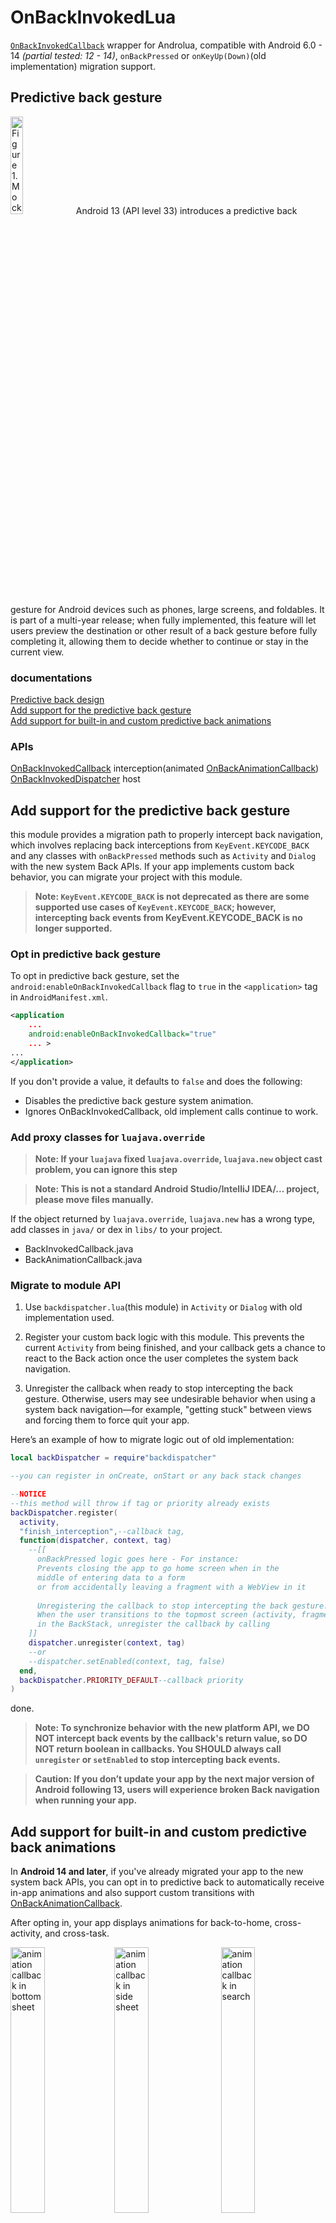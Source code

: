 # OnBackInvokedLua
[`OnBackInvokedCallback`](https://developer.android.google.cn/reference/android/window/OnBackInvokedCallback) wrapper for Androlua, compatible with Android 6.0 - 14 *(partial tested: 12 - 14)*, `onBackPressed` or `onKeyUp(Down)`(old implementation) migration support.

## Predictive back gesture

<img src="https://developer.android.google.cn/static/images/about/versions/13/predictive-back-nav-home.gif" alt="Figure 1. Mockup of the predictive back gesture look and feel on a phone" width="20%">
Android 13 (API level 33) introduces a predictive back gesture for Android devices such as phones, large screens, and foldables. It is part of a multi-year release; when fully implemented, this feature will let users preview the destination or other result of a back gesture before fully completing it, allowing them to decide whether to continue or stay in the current view.

### documentations
[Predictive back design](https://developer.android.google.cn/design/ui/mobile/guides/patterns/predictive-back)\
[Add support for the predictive back gesture](https://developer.android.google.cn/guide/navigation/predictive-back-gesture)\
[Add support for built-in and custom predictive back animations](https://developer.android.google.cn/about/versions/14/features/predictive-back)

### APIs
[OnBackInvokedCallback](https://developer.android.google.cn/reference/android/window/OnBackInvokedCallback) interception(animated [OnBackAnimationCallback](https://developer.android.google.cn/reference/android/window/OnBackAnimationCallback))\
[OnBackInvokedDispatcher](https://developer.android.google.cn/reference/android/window/OnBackInvokedDispatcher) host

## Add support for the predictive back gesture

this module provides a migration path to properly intercept back navigation, which involves replacing back interceptions from `KeyEvent.KEYCODE_BACK` and any classes with `onBackPressed` methods such as `Activity` and `Dialog` with the new system Back APIs. If your app implements custom back behavior, you can migrate your project with this module.

> **Note: `KeyEvent.KEYCODE_BACK` is not deprecated as there are some supported use cases of `KeyEvent.KEYCODE_BACK`; however, intercepting back events from KeyEvent.KEYCODE_BACK is no longer supported.**

### Opt in predictive back gesture 

To opt in predictive back gesture, set the `android:enableOnBackInvokedCallback` flag to `true` in the `<application>` tag in `AndroidManifest.xml`.

```xml
<application
    ...
    android:enableOnBackInvokedCallback="true"
    ... >
...
</application>
```

If you don't provide a value, it defaults to `false` and does the following:

- Disables the predictive back gesture system animation.
- Ignores OnBackInvokedCallback, old implement calls continue to work.

### Add proxy classes for `luajava.override`

> **Note: If your `luajava` fixed `luajava.override`, `luajava.new` object cast problem, you can ignore this step**

> **Note: This is not a standard Android Studio/IntelliJ IDEA/... project, please move files manually.**

If the object returned by `luajava.override`, `luajava.new` has a wrong type, add classes in `java/` or dex in `libs/` to your project.

- BackInvokedCallback.java
- BackAnimationCallback.java

### Migrate to module API

1. Use `backdispatcher.lua`(this module) in `Activity` or `Dialog` with old implementation used.

2. Register your custom back logic with this module. This prevents the current `Activity` from being finished, and your callback gets a chance to react to the Back action once the user completes the system back navigation.

3. Unregister the callback when ready to stop intercepting the back gesture. Otherwise, users may see undesirable behavior when using a system back navigation—for example, "getting stuck" between views and forcing them to force quit your app.

Here’s an example of how to migrate logic out of old implementation:
```lua
local backDispatcher = require"backdispatcher"

--you can register in onCreate, onStart or any back stack changes

--NOTICE
--this method will throw if tag or priority already exists
backDispatcher.register(
  activity,
  "finish_interception",--callback tag,
  function(dispatcher, context, tag)
    --[[
      onBackPressed logic goes here - For instance:
      Prevents closing the app to go home screen when in the
      middle of entering data to a form
      or from accidentally leaving a fragment with a WebView in it
    
      Unregistering the callback to stop intercepting the back gesture:
      When the user transitions to the topmost screen (activity, fragment)
      in the BackStack, unregister the callback by calling
    ]]
    dispatcher.unregister(context, tag)
    --or
    --dispatcher.setEnabled(context, tag, false)
  end,
  backDispatcher.PRIORITY_DEFAULT--callback priority
)
```

done.

> **Note: To synchronize behavior with the new platform API, we DO NOT intercept back events by the callback's return value, so DO NOT return boolean in callbacks. You SHOULD always call `unregister` or `setEnabled` to stop intercepting back events.** 

> **Caution: If you don’t update your app by the next major version of Android following 13, users will experience broken Back navigation when running your app.**

## Add support for built-in and custom predictive back animations

In **Android 14 and later**, if you've already migrated your app to the new system back APIs, you can opt in to predictive back to automatically receive in-app animations and also support custom transitions with [OnBackAnimationCallback](https://developer.android.google.cn/reference/kotlin/android/window/OnBackAnimationCallback).

After opting in, your app displays animations for back-to-home, cross-activity, and cross-task.

<img src="https://github.com/AyakaAgo/OnBackInvokedLua/blob/main/images/bottom%20sheet.gif?raw=true" alt="animation callback in bottom sheet" width="33%"><img src="https://github.com/AyakaAgo/OnBackInvokedLua/blob/main/images/side%20sheet.gif?raw=true" alt="animation callback in side sheet" width="33%">
<img src="https://github.com/AyakaAgo/OnBackInvokedLua/blob/main/images/search.gif?raw=true" alt="animation callback in search" width="33%">
*`Bottom Sheet`, `Side Sheet`, `Search` components from [MDC Android](https://github.com/material-components/material-components-android/blob/master/docs/foundations/PredictiveBack.md), gif converted from [material.io](https://m3.material.io/components).*

Here's an example of how you might implement this feature:

```lua
--local BackEvent = luajava.bindClass"android.window.BackEvent"
--TODO
--your view here
local view
local screenWidth = luajava.bindClass"android.content.res.Resources".getSystem().getDisplayMetrics().widthPixels
local maxXShift = screenWidth / 20

require"backdispatcher".register(
  activity,
  "custom_back_animation",
  {
    onBackProgressed=function(backEvent)
      local progress = backEvent.getProgress()
      local translation = progress * maxXShift
      local scale = 1 - 0.1 * backEvent.progress
      view.setTranslationX(backEvent.getSwipeEdge() == backEvent.EDGE_LEFT and translation or -translation)
        .setScaleX(scale).setScaleY(scale)
    end,
    onBackInvoked=function(dispatcher, context, tag) {
      --Do something after the back gesture completes.
    end,
    onBackCancelled=function() {
      --TODO
      --reset view's position and scale
    end,
    onBackStarted=function() {
      --a back gesture started
    end
  },
  backDispatcher.PRIORITY_DEFAULT
)
```

> **Note: onBackStarted, onBackCancelled, onBackProgressed on available in Android 14 and later, see [OnBackAnimationCallback](https://developer.android.google.cn/reference/kotlin/android/window/OnBackAnimationCallback)**

### Test the predictive back gesture animation
Starting with the Android 13 final release, you should be able to enable a developer option to test the back-to-home animation.

To test this animation, complete the following steps:
1. On your device, go to Settings > System > Developer options.
2. Select Predictive back animations.
3. Launch your updated app, and use the back gesture to see it in action.

> **Note: `OnBackInvokedCallback` is always called regardless of the enable state of Predictive back animations. In other words, disabling the system animation doesn't affect your app's back handling logic if it uses `OnBackInvokedCallback`.**

-----------------------------------

```
Copyright (C) 2018-2023 The AGYS Windmill Open Source Project

	Licensed under the Apache License, Version 2.0 (the "License");
	you may not use this file except in compliance with the License.
	You may obtain a copy of the License at

		http://www.apache.org/licenses/LICENSE-2.0

	Unless required by applicable law or agreed to in writing, software
	distributed under the License is distributed on an "AS IS" BASIS,
	WITHOUT WARRANTIES OR CONDITIONS OF ANY KIND, either express or implied.
	See the License for the specific language governing permissions and
	limitations under the License.
```

*Some content and code samples on this page are subject to the licenses described in the [Content License](https://developer.android.google.cn/license).*
